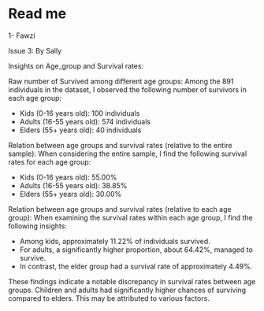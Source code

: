 # Read me 
1- Fawzi

Issue 3: By Sally

Insights on Age_group and Survival rates:

Raw number of Survived among different age groups:
Among the 891 individuals in the dataset, I observed the following number of survivors in each age group:
  * Kids (0-16 years old): 100 individuals
  * Adults (16-55 years old): 574 individuals
  * Elders (55+ years old): 40 individuals

Relation between age groups and survival rates (relative to the entire sample):
When considering the entire sample, I find the following survival rates for each age group:
  * Kids (0-16 years old): 55.00%
  * Adults (16-55 years old): 38.85%
  * Elders (55+ years old): 30.00%

Relation between age groups and survival rates (relative to each age group):
When examining the survival rates within each age group, I find the following insights:
  * Among kids, approximately 11.22% of individuals survived.
  * For adults, a significantly higher proportion, about 64.42%, managed to survive.
  * In contrast, the elder group had a survival rate of approximately 4.49%.

These findings indicate a notable discrepancy in survival rates between age groups. Children and adults had significantly higher chances of surviving compared to elders. This may be attributed to various factors.
